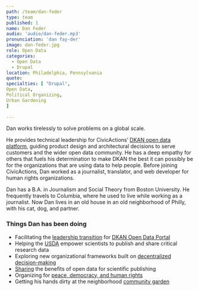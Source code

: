 ```yaml
---
path: /team/dan-feder
type: team
published: 1
name: Dan Feder
audio: 'audio/dan-feder.mp3'
pronunciation: 'dan fay-der'
image: dan-feder.jpg
role: Open Data
categories: 
  - Open Data
  - Drupal
location: Philadelphia, Pennsylvania
quote: 
specialties: [ "Drupal",
Open Data,
Political Organizing,
Urban Gardening
]
  
---
```


Dan works tirelessly to solve problems on a global scale.

He provides technical leadership for CivicActions’ [DKAN open data platform](https://civicactions.com/dkan/), guiding product design and architectural decisions to serve customers and the wider open data community. He has a deep empathy for others that fuels his determination to make DKAN the best it can possibly be for the organizations that are using data to help people. Before joining CivicActions, Dan worked as a journalist, translator, and web developer for human rights organizations.

Dan has a B.A. in Journalism and Social Theory from Boston University. He frequently travels to Columbia, where he used to live while working as a journalist. Now Dan lives in an old house in an old neighborhood of Philly, with his cat, dog, and partner.




### Things Dan has been doing
* Facilitating the [leadership transition](https://medium.com/dkan-blog/civicactions-assumes-leadership-of-dkan-project-expands-government-open-data-services-b2e28525ead6) for [DKAN Open Data Portal](https://getdkan.org/)
* Helping the [USDA](https://data.nal.usda.gov/) empower scientists to publish and share critical research data
* Exploring new organizational frameworks built on [decentralized decision-making](http://www.reinventingorganizationswiki.com/Teal_Organizations)
* [Sharing](https://www.drupalasheville.com/2018/session/how-dkan-open-data-platform-empowers-scientific-community) the benefits of open data for scientific publishing
* Organizing for [peace, democracy, and human rights](http://www.jvpphilly.org/)
* Getting his hands dirty at the neighborhood [community garden](https://communityofgardens.si.edu/items/show/43)

